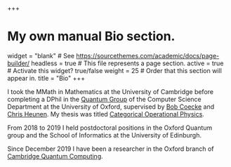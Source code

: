 +++
# My own manual Bio section. 

widget = "blank"  # See https://sourcethemes.com/academic/docs/page-builder/
headless = true  # This file represents a page section.
active = true  # Activate this widget? true/false
weight = 25  # Order that this section will appear in.
title = "Bio"
+++

I took the MMath in Mathematics at the University of Cambridge before completing a DPhil in the [Quantum Group](http://www.cs.ox.ac.uk/activities/quantum/) of the Computer Science Department at the University of Oxford, supervised by [Bob Coecke](https://www.cs.ox.ac.uk/people/bob.coecke/) and [Chris Heunen](https://homepages.inf.ed.ac.uk/cheunen/). My thesis was titled [Categorical Operational Physics](https://arxiv.org/abs/1902.00343).  

From 2018 to 2019 I held postdoctoral positions in the Oxford Quantum group and the School of Informatics at the University of Edinburgh. 

Since December 2019 I have been a researcher in the Oxford branch of [Cambridge Quantum Computing](https://cambridgequantum.com/about/). 
